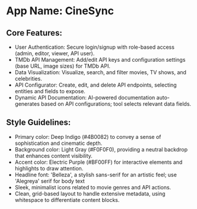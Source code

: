 # **App Name**: CineSync

## Core Features:

- User Authentication: Secure login/signup with role-based access (admin, editor, viewer, API user).
- TMDb API Management: Add/edit API keys and configuration settings (base URL, image sizes) for TMDb API.
- Data Visualization: Visualize, search, and filter movies, TV shows, and celebrities.
- API Configurator: Create, edit, and delete API endpoints, selecting entities and fields to expose.
- Dynamic API Documentation: AI-powered documentation auto-generates based on API configurations; tool selects relevant data fields.

## Style Guidelines:

- Primary color: Deep Indigo (#4B0082) to convey a sense of sophistication and cinematic depth.
- Background color: Light Gray (#F0F0F0), providing a neutral backdrop that enhances content visibility.
- Accent color: Electric Purple (#BF00FF) for interactive elements and highlights to draw attention.
- Headline font: 'Belleza', a stylish sans-serif for an artistic feel; use 'Alegreya' serif for body text
- Sleek, minimalist icons related to movie genres and API actions.
- Clean, grid-based layout to handle extensive metadata, using whitespace to differentiate content blocks.